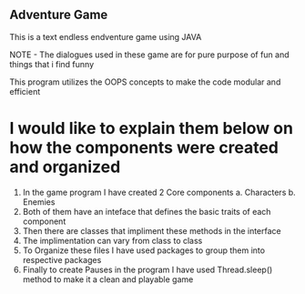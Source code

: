 ## Adventure Game

This is a text endless endventure game using JAVA

NOTE - The dialogues used in these game are for pure purpose of fun and things that i find funny

This program utilizes the OOPS concepts to make the code modular and efficient

# I would like to explain them below on how the components were created and organized

1. In the game program I have created 2 Core components
    a. Characters
    b. Enemies
2. Both of them have an inteface that defines the basic traits of each component
3. Then there are classes that impliment these methods in the interface
4. The implimentation can vary from class to class
5. To Organize these files I have used packages to group them into respective packages 
6. Finally to create Pauses in the program I have used Thread.sleep() method to make it a clean and playable game
